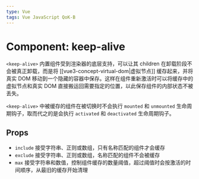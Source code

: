 ```yaml
---
type: Vue
tags: Vue JavaScript QoK-B
---
```


# Component: keep-alive

`<keep-alive>` 内置组件受到渲染器的底层支持，可以让其 children 在卸载阶段不会被真正卸载，而是将 [[vue3-concept-virtual-dom|虚拟节点]] 缓存起来，并将真实 DOM 移动到一个隐藏的容器中保存。这样在组件重新激活时可以将缓存中的虚拟节点和真实 DOM 直接搬运回需要指定的位置，以此保存组件的内部状态不被丢失。

`<keep-alive>` 中被缓存的组件在被切换时不会执行 `mounted` 和 `unmounted` 生命周期钩子，取而代之的是会执行 `activated` 和 `deactivated` 生命周期钩子。

## Props

- `include` 接受字符串、正则或数组，只有名称匹配的组件才会缓存
- `exclude` 接受字符串、正则或数组，名称匹配的组件不会被缓存
- `max` 接受字符串和数值，控制组件缓存的数量阈值，超过阈值时会按激活的时间顺序，从最旧的缓存开始清理
